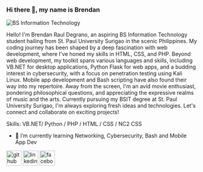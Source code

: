 ### Hi there 👋, my name is Brendan
![BS Information Technology](https://pbs.twimg.com/profile_banners/4091545333/1695540485/1500x500)

Hello! I'm Brendan Raul Degrano, an aspiring BS Information Technology student hailing from St. Paul University Surigao in the scenic Philippines. My coding journey has been shaped by a deep fascination with web development, where I've honed my skills in HTML, CSS, and PHP. Beyond web development, my toolkit spans various languages and skills, including VB.NET for desktop applications, Python Flask for web apps, and a budding interest in cybersecurity, with a focus on penetration testing using Kali Linux. Mobile app development and Bash scripting have also found their way into my repertoire. Away from the screen, I'm an avid movie enthusiast, pondering philosophical questions, and appreciating the expressive realms of music and the arts. Currently pursuing my BSIT degree at St. Paul University Surigao, I'm always exploring fresh ideas and technologies. Let's connect and collaborate on exciting projects!

Skills: VB.NET/ Python / PHP / HTML / CSS / NC2 CSS

- 🌱 I’m currently learning Networking, Cybersecurity, Bash and Mobile App Dev  


[<img src='https://cdn.jsdelivr.net/npm/simple-icons@3.0.1/icons/github.svg' alt='github' height='40'>](https://github.com/brendanqqw)  [<img src='https://cdn.jsdelivr.net/npm/simple-icons@3.0.1/icons/linkedin.svg' alt='linkedin' height='40'>](https://www.linkedin.com/in/brendan-raul-b-degrano-a867471b7/)  [<img src='https://cdn.jsdelivr.net/npm/simple-icons@3.0.1/icons/facebook.svg' alt='facebook' height='40'>](https://www.facebook.com/brendan.degranoxD)  

